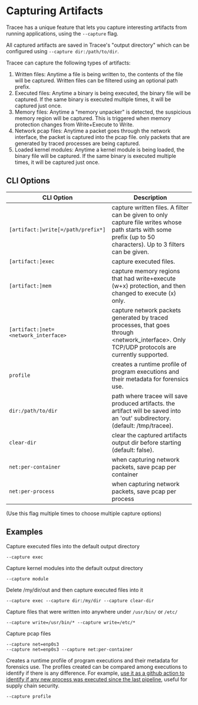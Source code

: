 # Capturing Artifacts

Tracee has a unique feature that lets you capture interesting artifacts from running applications, using the `--capture` flag.

All captured artifacts are saved in Tracee's "output directory" which can be configured using `--capture dir:/path/to/dir`.

Tracee can capture the following types of artifacts:

1. Written files: Anytime a file is being written to, the contents of the file will be captured. Written files can be filtered using an optional path prefix.
2. Executed files: Anytime a binary is being executed, the binary file will be captured. If the same binary is executed multiple times, it will be captured just once.
3. Memory files: Anytime a "memory unpacker" is detected, the suspicious memory region will be captured. This is triggered when memory protection changes from Write+Execute to Write.
4. Network pcap files: Anytime a packet goes through the network interface, the packet is captured into the pcap file. only packets that are generated by traced processes are being captured.
5. Loaded kernel modules: Anytime a kernel module is being loaded, the binary file will be captured. If the same binary is executed multiple times, it will be captured just once.

## CLI Options

CLI Option | Description
--- | ---
`[artifact:]write[=/path/prefix*]` | capture written files. A filter can be given to only capture file writes whose path starts with some prefix (up to 50 characters). Up to 3 filters can be given.
`[artifact:]exec` | capture executed files.
`[artifact:]mem` | capture memory regions that had write+execute (w+x) protection, and then changed to execute (x) only.
`[artifact:]net=<network_interface>` | capture network packets generated by traced processes, that goes through <network_interface>. Only TCP/UDP protocols are currently supported.
`profile` | creates a runtime profile of program executions and their metadata for forensics use.
`dir:/path/to/dir` | path where tracee will save produced artifacts. the artifact will be saved into an 'out' subdirectory. (default: /tmp/tracee).
`clear-dir` | clear the captured artifacts output dir before starting (default: false).
`net:per-container` | when capturing network packets, save pcap per container
`net:per-process` | when capturing network packets, save pcap per process

(Use this flag multiple times to choose multiple capture options)

## Examples

Capture executed files into the default output directory

```
--capture exec
```

Capture kernel modules into the default output directory

```
--capture module
```

Delete /my/dir/out and then capture executed files into it

```
--capture exec --capture dir:/my/dir --capture clear-dir
```

Capture files that were written into anywhere under `/usr/bin/` or `/etc/`

```
--capture write=/usr/bin/* --capture write=/etc/* 
```

Capture pcap files

```
--capture net=enp0s3
--capture net=enp0s3 --capture net:per-container
```

Creates a runtime profile of program executions and their metadata for forensics use. The profiles created can be compared among executions to identify if there is any difference. For example, [use it as a github action to identify if any new process was executed since the last pipeline](https://github.com/aquasecurity/tracee-action), useful for supply chain security.

```
--capture profile
```
